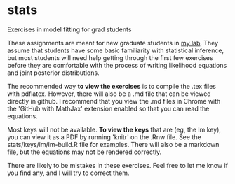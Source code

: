 # stats
Exercises in model fitting for grad students

These assignments are meant for new graduate students in [my
lab](http://chandlerlab.uga.edu/). They assume that students have some
basic familiarity with statistical inference, but most students will
need help getting through the first few exercises before they are
comfortable with the process of writing likelihood equations and joint
posterior distributions.

The recommended way **to view the exercises** is to compile the .tex files
with pdflatex. However, there will also be a .md file that can be
viewed directly in github. I recommend that you view the .md files in
Chrome with the 'GitHub with MathJax' extension enabled so that you
can read the equations. 

Most keys will not be available. **To view the keys** that are (eg, the lm key),
you can view it as a PDF by running 'knitr' on the .Rnw file. See the
stats/keys/lm/lm-build.R file for examples. There will also be a
markdown file, but the equations may not be rendered correctly. 

There are likely to be mistakes in these exercises. Feel free to let
me know if you find any, and I will try to correct them.
